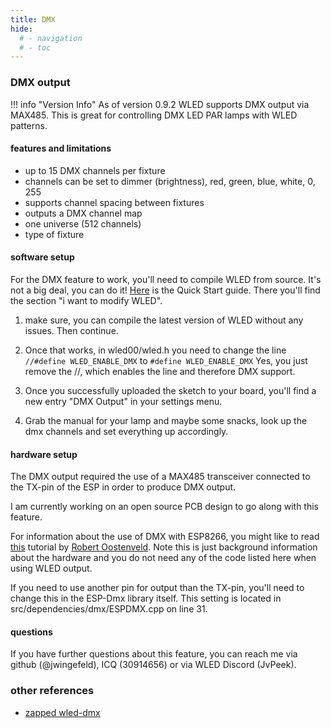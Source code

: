 ```yaml
---
title: DMX
hide:
  # - navigation
  # - toc
---
```


### DMX output

!!! info "Version Info"
    As of version 0.9.2 WLED supports DMX output via MAX485. This is great for controlling DMX LED PAR lamps with WLED patterns.

#### features and limitations

* up to 15 DMX channels per fixture
* channels can be set to dimmer (brightness), red, green, blue, white, 0, 255
* supports channel spacing between fixtures
* outputs a DMX channel map
* one universe (512 channels)
* type of fixture

#### software setup

For the DMX feature to work, you'll need to compile WLED from source. It's not a big deal, you can do it! [Here](/basics/getting-started) is the Quick Start guide. There you'll find the section "i want to modify WLED".

1. make sure, you can compile the latest version of WLED without any issues. Then continue.

2. Once that works, in wled00/wled.h you need to change the line
   `//#define WLED_ENABLE_DMX`
   to
   `#define WLED_ENABLE_DMX`
   Yes, you just remove the //, which enables the line and therefore DMX support.

3. Once you successfully uploaded the sketch to your board, you'll find a new entry "DMX Output" in your settings menu.

4. Grab the manual for your lamp and maybe some snacks, look up the dmx channels and set everything up accordingly.

#### hardware setup

The DMX output required the use of a MAX485 transceiver connected to the TX-pin of the ESP in order to produce DMX output.

I am currently working on an open source PCB design to go along with this feature.

For information about the use of DMX with ESP8266, you might like to read [this](https://robertoostenveld.nl/art-net-to-dmx512-with-esp8266/) tutorial by [Robert Oostenveld](https://robertoostenveld.nl/). Note this is just background information about the hardware and you do not need any of the code listed here when using WLED output.

If you need to use another pin for output than the TX-pin, you'll need to change this in the ESP-Dmx library itself. This setting is located in src/dependencies/dmx/ESPDMX.cpp on line 31.

#### questions

If you have further questions about this feature, you can reach me via github (@jwingefeld), ICQ (30914656) or via WLED Discord (JvPeek).

### other references
* [zapped wled-dmx](https://zappedmyself.com/projects/wled-dmx/)

